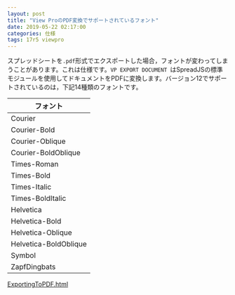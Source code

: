 ```yaml
---
layout: post
title: "View ProのPDF変換でサポートされているフォント"
date: 2019-05-22 02:17:00
categories: 仕様
tags: 17r5 viewpro
---
```



スプレッドシートを``.pdf``形式でエクスポートした場合，フォントが変わってしまうことがあります。これは仕様です。``VP EXPORT DOCUMENT ``はSpreadJSの標準モジュールを使用してドキュメントをPDFに変換します。バージョン12でサポートされているのは，下記14種類のフォントです。

| フォント |
| --- |
| Courier |
|Courier-Bold|
|Courier-Oblique|
|Courier-BoldOblique|	
|Times-Roman|
|Times-Bold|
|Times-Italic|
|Times-BoldItalic|
|Helvetica|
|Helvetica-Bold|
|Helvetica-Oblique|
|Helvetica-BoldOblique|
|Symbol|
|ZapfDingbats|

<i class="fa fa-external-link" aria-hidden="true"></i> [ExportingToPDF.html](http://help.grapecity.com/spread/SpreadSheets12/webframe.html#ExportingToPDF.html)
